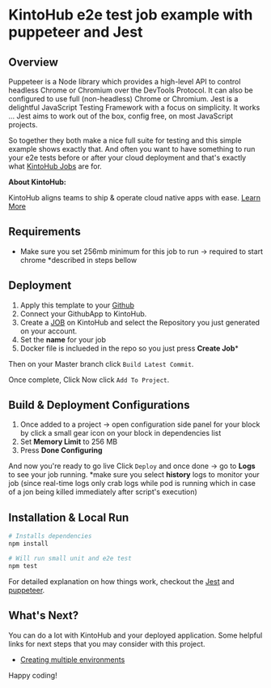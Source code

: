 # KintoHub e2e test job example with puppeteer and Jest

## Overview
Puppeteer is a Node library which provides a high-level API to control headless Chrome or Chromium over the DevTools Protocol. It can also be configured to use full (non-headless) Chrome or Chromium.
Jest is a delightful JavaScript Testing Framework with a focus on simplicity. It works ... Jest aims to work out of the box, config free, on most JavaScript projects.

So together they both make a nice full suite for testing and this simple example shows exactly that.
And often you want to have something to run your e2e tests before or after your cloud deployment and that's exactly what [KintoHub Jobs](https://docs.kintohub.com/docs/kintoblocks/jobs) are for.

__About KintoHub:__

KintoHub aligns teams to ship & operate cloud native apps with ease. [Learn More](https://www.kintohub.com)

## Requirements

- Make sure you set 256mb minimum for this job to run -> required to start chrome
*described in steps bellow

## Deployment
1. Apply this template to your [Github](https://github.com/kintohub/jest-puppeteer-job-example/generate)
2. Connect your GithubApp to KintoHub.
3. Create a [JOB](https://docs.kintohub.com/docs/kintoblocks/jobs) on KintoHub and select the Repository you just generated on your account.
4. Set the **name** for your job
5. Docker file is inclueded in the repo so you just press **Create Job***

Then on your Master branch click `Build Latest Commit`.

Once complete, Click  Now click `Add To Project`.

## Build & Deployment Configurations
1. Once added to a project -> open configuration side panel for your block by click a small gear icon on your block in dependencies list
2. Set **Memory Limit** to 256 MB
3. Press **Done Configuring**

And now you're ready to go live Click `Deploy` and once done -> go to **Logs** to see your job running.
*make sure you select **history** logs to monitor your job (since real-time logs only crab logs while pod is running which in case of a jon being killed immediately after script's execution)

## Installation & Local Run

``` bash
# Installs dependencies
npm install

# Will run small unit and e2e test
npm test
```

For detailed explanation on how things work, checkout the [Jest](https://jestjs.io) and [puppeteer](https://github.com/GoogleChrome/puppeteer).


## What's Next?

You can do a lot with KintoHub and your deployed application. Some helpful links for next steps that you may consider with this project.

* [Creating multiple environments](https://docs.kintohub.com/docs/projects/environments)

Happy coding!
